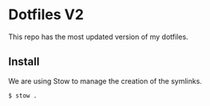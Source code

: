 # Dotfiles V2
This repo has the most updated version of my dotfiles.

## Install
We are using Stow to manage the creation of the symlinks.

```
$ stow .
```
